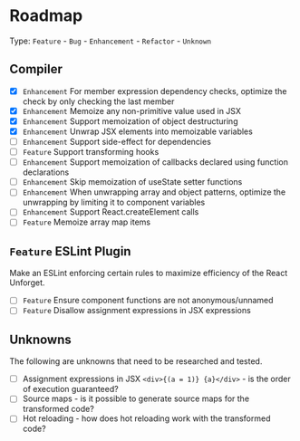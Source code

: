 # Roadmap

Type: `Feature` - `Bug` - `Enhancement` - `Refactor` - `Unknown`

## Compiler

- [x] `Enhancement` For member expression dependency checks, optimize the check by only checking the last member
- [x] `Enhancement` Memoize any non-primitive value used in JSX
- [x] `Enhancement` Support memoization of object destructuring
- [x] `Enhancement` Unwrap JSX elements into memoizable variables
- [ ] `Enhancement` Support side-effect for dependencies
- [ ] `Feature` Support transforming hooks
- [ ] `Enhancement` Support memoization of callbacks declared using function declarations
- [ ] `Enhancement` Skip memoization of useState setter functions
- [ ] `Enhancement` When unwrapping array and object patterns, optimize the unwrapping by limiting it to component variables
- [ ] `Enhancement` Support React.createElement calls
- [ ] `Feature` Memoize array map items

## `Feature` ESLint Plugin

Make an ESLint enforcing certain rules to maximize efficiency of the React Unforget.

- [ ] `Feature` Ensure component functions are not anonymous/unnamed
- [ ] `Feature` Disallow assignment expressions in JSX expressions

## Unknowns

The following are unknowns that need to be researched and tested.

- [ ] Assignment expressions in JSX `<div>{(a = 1)} {a}</div>` - is the order of execution guaranteed?
- [ ] Source maps - is it possible to generate source maps for the transformed code?
- [ ] Hot reloading - how does hot reloading work with the transformed code?

